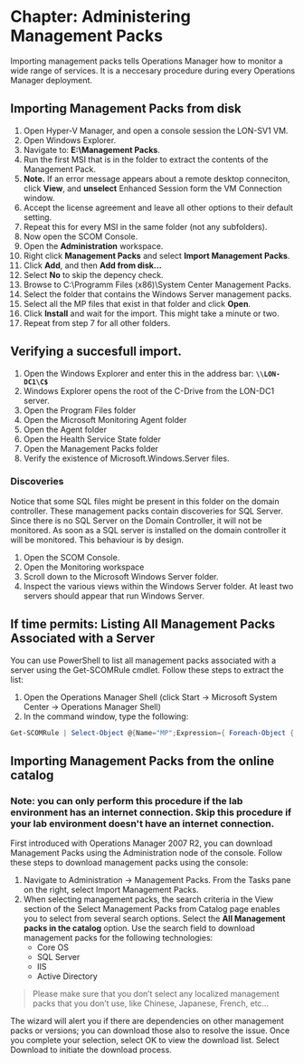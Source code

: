 # Chapter: Administering Management Packs
Importing management packs tells Operations Manager how to monitor a wide range of services. It is a neccesary procedure during every Operations Manager deployment.


## Importing Management Packs from disk
1. Open Hyper-V Manager, and open a console session the LON-SV1 VM.
1. Open Windows Explorer.
1. Navigate to: **E:\Management Packs**.
1. Run the first MSI that is in the folder to extract the contents of the Management Pack.
1. **Note.** If an error message appears about a remote desktop conneciton, click **View**, and **unselect** Enhanced Session form the VM Connection window.
1. Accept the license agreement and leave all other options to their default setting.
1. Repeat this for every MSI in the same folder (not any subfolders).
1. Now open the SCOM Console.
1. Open the **Administration** workspace.
1. Right click **Management Packs** and select **Import Management Packs**.
1. Click **Add**, and then **Add from disk...**
1. Select **No** to skip the depency check.
1. Browse to C:\Programm Files (x86)\System Center Management Packs.
1. Select the folder that contains the Windows Server management packs.
1. Select all the MP files that exist in that folder and click **Open**.
1. Click **Install** and wait for the import. This might take a minute or two.
1. Repeat from step 7 for all other folders.


## Verifying a succesfull import.
1. Open the Windows Explorer and enter this in the address bar: **```\\LON-DC1\C$```**
1. Windows Explorer opens the root of the C-Drive from the LON-DC1 server.
1. Open the Program Files folder
1. Open the Microsoft Monitoring Agent folder
1. Open the Agent folder
1. Open the Health Service State folder
1. Open the Management Packs folder
1. Verify the existence of Microsoft.Windows.Server files.

### Discoveries
Notice that some SQL files might be present in this folder on the domain controller. These management packs contain discoveries for SQL Server. Since there is no SQL Server on the Domain Controller, it will not be monitored. As soon as a SQL server is installed on the domain controller it will be monitored. This behaviour is by design.
1. Open the SCOM Console.
1. Open the Monitoring workspace
1. Scroll down to the Microsoft Windows Server folder.
1. Inspect the various views within the Windows Server folder. At least two servers should appear that run Windows Server.


## If time permits: Listing All Management Packs Associated with a Server
You can use PowerShell to list all management packs associated with a server using the Get-SCOMRule cmdlet. Follow these steps to extract the list:
1. Open the Operations Manager Shell (click Start -> Microsoft System Center -> Operations Manager Shell)
2. In the command window, type the following:
```powershell
Get-SCOMRule | Select-Object @{Name="MP";Expression={ Foreach-Object { $_.GetManagementPack().DisplayName }}}, DisplayName | Sort-Object MP
```


## Importing Management Packs from the online catalog
### Note: you can only perform this procedure if the lab environment has an internet connection. Skip this procedure if your lab environment doesn't have an internet connection.
First introduced with Operations Manager 2007 R2, you can download Management Packs using the Administration node of the console. Follow these steps to download management packs using the console:
1. Navigate to Administration -> Management Packs. From the Tasks pane on the right, select Import Management Packs.
2. When selecting management packs, the search criteria in the View section of the Select Management Packs from Catalog page enables you to select from several search options. Select the **All Management packs in the catalog** option. Use the search field to download management packs for the following technologies:
    - Core OS
    - SQL Server
    - IIS
    - Active Directory
> Please make sure that you don’t select any localized management packs that you don’t use, like Chinese, Japanese, French, etc…

The wizard will alert you if there are dependencies on other management packs or versions; you can download those also to resolve the issue. Once you complete your selection, select OK to view the download list. Select Download to initiate the download process.
